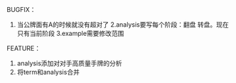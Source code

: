 BUGFIX：
1. 当公牌面有A的时候就没有超对了
2.analysis要写每个阶段：翻盘 转盘。现在只有当前阶段
3.example需要修改范围

FEATURE：
1. analysis添加对对手高质量手牌的分析
2. 将term和analysis合并
